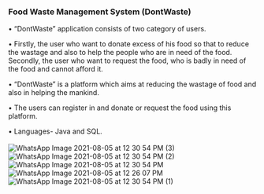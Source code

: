 ### Food Waste Management System (DontWaste)

• “DontWaste” application consists of two category of users.

• Firstly, the user who want to donate excess of his food so that to reduce the wastage and also to help the people who are in need of the food. Secondly, the user who want to request the food, who is badly in need of the food and cannot afford it.

• “DontWaste” is a platform which aims at reducing the wastage of food and also in helping the mankind.

• The users can register in and donate or request the food using this platform.

• Languages- Java and SQL.<br/><br/>
![WhatsApp Image 2021-08-05 at 12 30 54 PM (3)](https://user-images.githubusercontent.com/53591334/129520678-8c889c67-f0b8-4f7e-bd3a-fa7fbc0fa883.jpeg)![WhatsApp Image 2021-08-05 at 12 30 54 PM (2)](https://user-images.githubusercontent.com/53591334/129520704-ad08db3d-d2b4-47b0-afa5-74bc6937a436.jpeg)
![WhatsApp Image 2021-08-05 at 12 30 54 PM](https://user-images.githubusercontent.com/53591334/129520728-44180a86-d8f3-4982-b921-8ece8258d214.jpeg)
![WhatsApp Image 2021-08-05 at 12 26 07 PM](https://user-images.githubusercontent.com/53591334/129520755-4b9019d6-2886-48e0-b7ce-a947a8a0bb29.jpeg)
![WhatsApp Image 2021-08-05 at 12 30 54 PM (1)](https://user-images.githubusercontent.com/53591334/129520771-9ae496c9-e27f-44cd-b23b-aa725cde74b8.jpeg)


